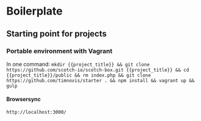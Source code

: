 # Boilerplate
## Starting point for projects
### Portable environment with Vagrant
In one command:
```mkdir {{project_title}} && git clone https://github.com/scotch-io/scotch-box.git {{project_title}} && cd {{project_title}}/public && rm index.php && git clone https://github.com/timnovis/starter . && npm install && vagrant up && gulp```
#### Browsersync
```http://localhost:3000/```